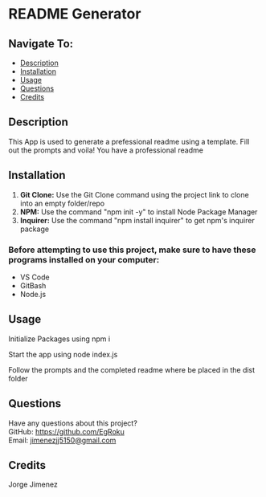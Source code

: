 # README Generator

## Navigate To:
* [Description](#description)
* [Installation](#installation)
* [Usage](#usage)
* [Questions](#questions)
* [Credits](#credits)

## Description 

This App is used to generate a prefessional readme using a template. Fill out the prompts and voila! You have a professional readme

## Installation
1. **Git Clone:** Use the Git Clone command using the project link to clone into an empty folder/repo
1. **NPM:** Use the command "npm init -y" to install Node Package Manager
1. **Inquirer:** Use the command "npm install inquirer" to get npm's inquirer package

### Before attempting to use this project, make sure to have these programs installed on your computer:  
* VS Code  
* GitBash  
* Node.js  

## Usage

Initialize Packages using npm i

Start the app using node index.js

Follow the prompts and the completed readme where be placed in the dist folder

## Questions

Have any questions about this project?   
GitHub: https://github.com/EgRoku  
Email: jimenezjj5150@gmail.com

## Credits
Jorge Jimenez

